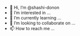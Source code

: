 - 👋 Hi, I’m @shashi-donon
- 👀 I’m interested in ...
- 🌱 I’m currently learning ...
- 💞️ I’m looking to collaborate on ...
- 📫 How to reach me ...

<!---
shashi-donon/shashi-donon is a ✨ special ✨ repository because its `README.md` (this file) appears on your GitHub profile.
You can click the Preview link to take a look at your changes.
--->
